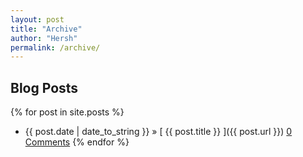 ```yaml
---
layout: post
title: "Archive"
author: "Hersh"
permalink: /archive/
---
```


## Blog Posts

{% for post in site.posts %}
  * {{ post.date | date_to_string }} &raquo; [ {{ post.title }} ]({{ post.url }})
  <a href="https://hershbhasin.com{{ post.url }}#disqus_thread">0 Comments</a>
{% endfor %}
